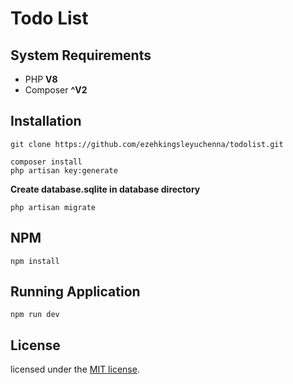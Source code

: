 # Todo List

## System Requirements
- PHP **V8**
- Composer **^V2**

## Installation

```
git clone https://github.com/ezehkingsleyuchenna/todolist.git
```
```
composer install
php artisan key:generate
```

**Create database.sqlite in database directory**

```
php artisan migrate
```

## NPM
```
npm install
```

## Running Application

```
npm run dev
```

## License

licensed under the [MIT license](https://opensource.org/licenses/MIT).
